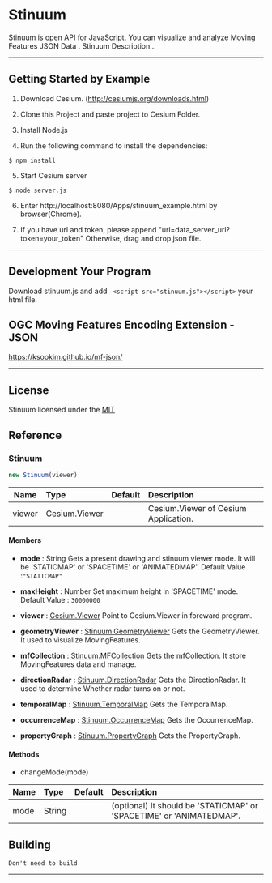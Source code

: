 



# Stinuum

Stinuum is open API for JavaScript. You can visualize and analyze Moving Features JSON Data . Stinuum Description...

- - -

## Getting Started by Example

1. Download Cesium. (http://cesiumjs.org/downloads.html)

2. Clone this Project and paste project to Cesium Folder.

3. Install Node.js

4. Run the following command to install the dependencies:

  ```
  $ npm install
  ```
5. Start Cesium server

  ```
  $ node server.js
  ```
6. Enter http://localhost:8080/Apps/stinuum_example.html by browser(Chrome).

7. If you have url and token, please append "url=data_server_url?token=your_token"
Otherwise, drag and drop json file.


- - -

## Development Your Program

Download stinuum.js and add ``` <script src="stinuum.js"></script>``` your html file.

## OGC Moving Features Encoding Extension - JSON
https://ksookim.github.io/mf-json/

- - -

## License

Stinuum licensed under the [MIT](https://opensource.org/licenses/MIT)

## Reference

### Stinuum

```js
new Stinuum(viewer)
```
| Name | Type | Default | Description |
| ---------- | :--------- | :---------- | :---------- |
|   viewer  |  Cesium.Viewer   |        |  Cesium.Viewer of Cesium Application.     |
#### Members

* __mode__ : String
Gets a present drawing and stinuum viewer mode. It will be 'STATICMAP' or 'SPACETIME' or 'ANIMATEDMAP'.
Default Value :`"STATICMAP"`


* __maxHeight__ : Number
Set maximum height in 'SPACETIME' mode.
Default Value : `30000000`


* __viewer__ : [Cesium.Viewer](https://cesiumjs.org/Cesium/Build/Documentation/Viewer.html)
Point to Cesium.Viewer in foreward program.


* __geometryViewer__ : [Stinuum.GeometryViewer](https://github.com/aistairc/mf-cesium/blob/master/reference/GeometryViewer.md)
Gets the GeometryViewer. It used to visualize MovingFeatures.


* __mfCollection__ : [Stinuum.MFCollection](https://github.com/aistairc/mf-cesium/blob/master/reference/MFCollection.md)
Gets the mfCollection. It store MovingFeatures data and manage.



* __directionRadar__ : [Stinuum.DirectionRadar](https://github.com/aistairc/mf-cesium/blob/master/reference/DirectionRadar.md)
Gets the DirectionRadar. It used to determine Whether radar turns on or not.


* __temporalMap__ : [Stinuum.TemporalMap](https://github.com/aistairc/mf-cesium/blob/master/reference/TemporalMap.md)
Gets the TemporalMap.




* __occurrenceMap__ : [Stinuum.OccurrenceMap](https://github.com/aistairc/mf-cesium/blob/master/reference/OccurrenceMap.md)
Gets the OccurrenceMap.



* __propertyGraph__ : [Stinuum.PropertyGraph](https://github.com/aistairc/mf-cesium/blob/master/reference/PropertyGraph.md)
Gets the PropertyGraph.


#### Methods

* changeMode(mode)

| Name | Type | Default | Description |
| ---------- | :--------- | :---------- | :---------- |
|   mode  |  String   |        |  (optional) It should be 'STATICMAP' or 'SPACETIME' or 'ANIMATEDMAP'.     |




## Building

    Don't need to build



- - -
